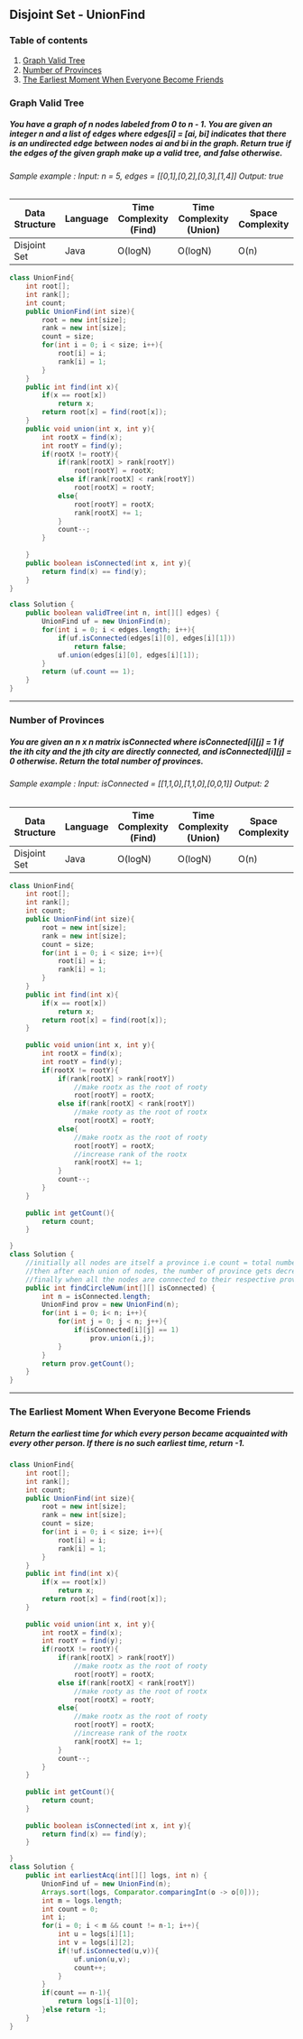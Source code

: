 ## Disjoint Set - UnionFind
### Table of contents
1. [Graph Valid Tree](#validTreeGraph)
2. [Number of Provinces](#provinces)
3. [The Earliest Moment When Everyone Become Friends](#earliest)


### Graph Valid Tree <a name="validTreeGraph"></a>
##### You have a graph of n nodes labeled from 0 to n - 1. You are given an integer n and a list of edges where edges[i] = [ai, bi] indicates that there is an undirected edge between nodes ai and bi in the graph. Return true if the edges of the given graph make up a valid tree, and false otherwise.
###### Sample example : Input: n = 5, edges = [[0,1],[0,2],[0,3],[1,4]] Output: true
| Data Structure | Language | Time Complexity (Find) | Time Complexity (Union) | Space Complexity |
| ----------- | ----------- | ----------- | ----------- | ----------- |
| Disjoint Set | Java | O(logN) | O(logN) | O(n) |
```java
class UnionFind{
    int root[];
    int rank[];
    int count;
    public UnionFind(int size){
        root = new int[size];
        rank = new int[size];
        count = size;
        for(int i = 0; i < size; i++){
            root[i] = i;
            rank[i] = 1;
        }
    }
    public int find(int x){
        if(x == root[x])
            return x;
        return root[x] = find(root[x]);
    }
    public void union(int x, int y){
        int rootX = find(x);
        int rootY = find(y);
        if(rootX != rootY){
            if(rank[rootX] > rank[rootY])
                root[rootY] = rootX;
            else if(rank[rootX] < rank[rootY])
                root[rootX] = rootY;
            else{
                root[rootY] = rootX;
                rank[rootX] += 1;
            }
            count--;
        }
        
    }
    public boolean isConnected(int x, int y){
        return find(x) == find(y);
    }
}

class Solution {
    public boolean validTree(int n, int[][] edges) {
        UnionFind uf = new UnionFind(n);
        for(int i = 0; i < edges.length; i++){
            if(uf.isConnected(edges[i][0], edges[i][1]))
                return false;
            uf.union(edges[i][0], edges[i][1]);
        }
        return (uf.count == 1);
    }
}
```
---
### Number of Provinces <a name="provinces"></a>
##### You are given an n x n matrix isConnected where isConnected[i]\[j] = 1 if the ith city and the jth city are directly connected, and isConnected[i]\[j] = 0 otherwise. Return the total number of provinces.
###### Sample example : Input: isConnected = [[1,1,0],[1,1,0],[0,0,1]] Output: 2
| Data Structure | Language | Time Complexity (Find) | Time Complexity (Union) | Space Complexity |
| ----------- | ----------- | ----------- | ----------- | ----------- |
| Disjoint Set | Java | O(logN) | O(logN) | O(n) |
```java
class UnionFind{
    int root[];
    int rank[];
    int count;
    public UnionFind(int size){
        root = new int[size];
        rank = new int[size];
        count = size;
        for(int i = 0; i < size; i++){
            root[i] = i;
            rank[i] = 1;
        }
    }
    public int find(int x){
        if(x == root[x])
            return x;
        return root[x] = find(root[x]);
    }
    
    public void union(int x, int y){
        int rootX = find(x);
        int rootY = find(y);
        if(rootX != rootY){
            if(rank[rootX] > rank[rootY])
                //make rootx as the root of rooty
                root[rootY] = rootX;
            else if(rank[rootX] < rank[rootY])
                //make rooty as the root of rootx
                root[rootX] = rootY;
            else{
                //make rootx as the root of rooty
                root[rootY] = rootX;
                //increase rank of the rootx
                rank[rootX] += 1;
            }
            count--;
        }
    }
    
    public int getCount(){
        return count;
    }

}
class Solution {
    //initially all nodes are itself a province i.e count = total number of nodes
    //then after each union of nodes, the number of province gets decreased as size of province gets increased
    //finally when all the nodes are connected to their respective province, the count will give the total number of provinces
    public int findCircleNum(int[][] isConnected) {
        int n = isConnected.length;
        UnionFind prov = new UnionFind(n);
        for(int i = 0; i< n; i++){
            for(int j = 0; j < n; j++){
                if(isConnected[i][j] == 1)
                    prov.union(i,j);
            }
        }
        return prov.getCount();
    }
}
```
---
### The Earliest Moment When Everyone Become Friends <a name="earliest"></a>
##### Return the earliest time for which every person became acquainted with every other person. If there is no such earliest time, return -1.
```java
class UnionFind{
    int root[];
    int rank[];
    int count;
    public UnionFind(int size){
        root = new int[size];
        rank = new int[size];
        count = size;
        for(int i = 0; i < size; i++){
            root[i] = i;
            rank[i] = 1;
        }
    }
    public int find(int x){
        if(x == root[x])
            return x;
        return root[x] = find(root[x]);
    }
    
    public void union(int x, int y){
        int rootX = find(x);
        int rootY = find(y);
        if(rootX != rootY){
            if(rank[rootX] > rank[rootY])
                //make rootx as the root of rooty
                root[rootY] = rootX;
            else if(rank[rootX] < rank[rootY])
                //make rooty as the root of rootx
                root[rootX] = rootY;
            else{
                //make rootx as the root of rooty
                root[rootY] = rootX;
                //increase rank of the rootx
                rank[rootX] += 1;
            }
            count--;
        }
    }
    
    public int getCount(){
        return count;
    }
    
    public boolean isConnected(int x, int y){
        return find(x) == find(y);
    }

}
class Solution {
    public int earliestAcq(int[][] logs, int n) {
        UnionFind uf = new UnionFind(n);
        Arrays.sort(logs, Comparator.comparingInt(o -> o[0]));
        int m = logs.length;
        int count = 0;
        int i;
        for(i = 0; i < m && count != n-1; i++){
            int u = logs[i][1];
            int v = logs[i][2];
            if(!uf.isConnected(u,v)){
                uf.union(u,v);
                count++;
            }
        }
        if(count == n-1){
            return logs[i-1][0];
        }else return -1;
    }
}
```
